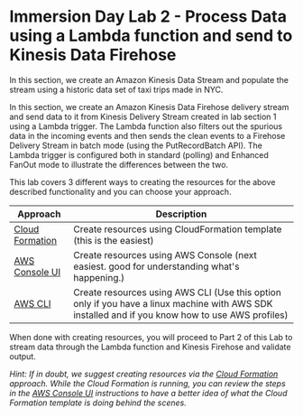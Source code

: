 # Immersion Day Lab 2 - Process Data using a Lambda function and send to Kinesis Data Firehose

In this section, we create an Amazon Kinesis Data Stream and populate the stream using a historic data set of taxi trips made in NYC.

In this section, we create an Amazon Kinesis Data Firehose delivery stream and send data to it from Kinesis Delivery Stream created in lab section 1 using a Lambda trigger.  The Lambda function also filters out the spurious data in the incoming events and then sends the clean events to a Firehose Delivery Stream in batch mode (using the PutRecordBatch API). The Lambda trigger is configured both in standard (polling) and Enhanced FanOut mode to illustrate the differences between the two.
 
This lab covers 3 different ways to creating the resources for the above described functionality and you can choose your approach.

|Approach |Description |
|---- | ----|
|[Cloud Formation](Part1CF.md) |Create resources using CloudFormation template (this is the easiest) |
|[AWS Console UI](Part1UI.md) |Create resources using AWS Console (next easiest.  good for understanding what's happening.) |
|[AWS CLI](Part1CLI.md) |Create resources using AWS CLI (Use this option only if you have a linux machine with AWS SDK installed and if you know how to use AWS profiles) |

When done with creating resources, you will proceed to Part 2 of this Lab to stream data through the Lambda function and Kinesis Firehose and validate output.

*Hint: If in doubt, we suggest creating resources via the [Cloud Formation](Part1CF.md) approach.  While the Cloud Formation is running, you can review the steps in the [AWS Console UI](Part1UI.md) instructions to have a better idea of what the Cloud Formation template is doing behind the scenes.*



